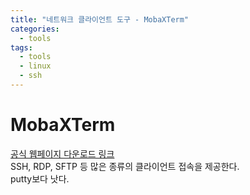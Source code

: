```yaml
---
title: "네트워크 클라이언트 도구 - MobaXTerm"
categories: 
  - tools
tags:
  - tools
  - linux
  - ssh
---
```


# MobaXTerm  
[공식 웹페이지 다운로드 링크](https://mobaxterm.mobatek.net/download-home-edition.html)  
SSH, RDP, SFTP 등 많은 종류의 클라이언트 접속을 제공한다.  
putty보다 낫다.